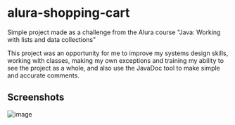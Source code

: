 # alura-shopping-cart
Simple project made as a challenge from the Alura course "Java: Working with lists and data collections"

This project was an opportunity for me to improve my systems design skills, working with classes, making my own exceptions and training my ability to see the project as a whole, and also use the JavaDoc tool to make simple and accurate comments.

## Screenshots
![image](https://github.com/tavinhossaur/shopping-cart/assets/64261696/a831fa54-e868-4e9e-8960-1e67797a5fd6)
